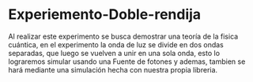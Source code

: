 # Experiemento-Doble-rendija
Al realizar este experimento se busca demostrar una teoría de la fisica cuántica, en el experimento la onda de luz se divide en dos ondas separadas, que luego se vuelven a unir en una sola onda, esto lo lograremos simular usando una Fuente de fotones y ademas, tambien se hará mediante una simulación hecha con nuestra propia libreria.
